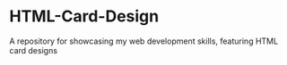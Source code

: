# HTML-Card-Design
A repository for showcasing my web development skills, featuring HTML card designs 
